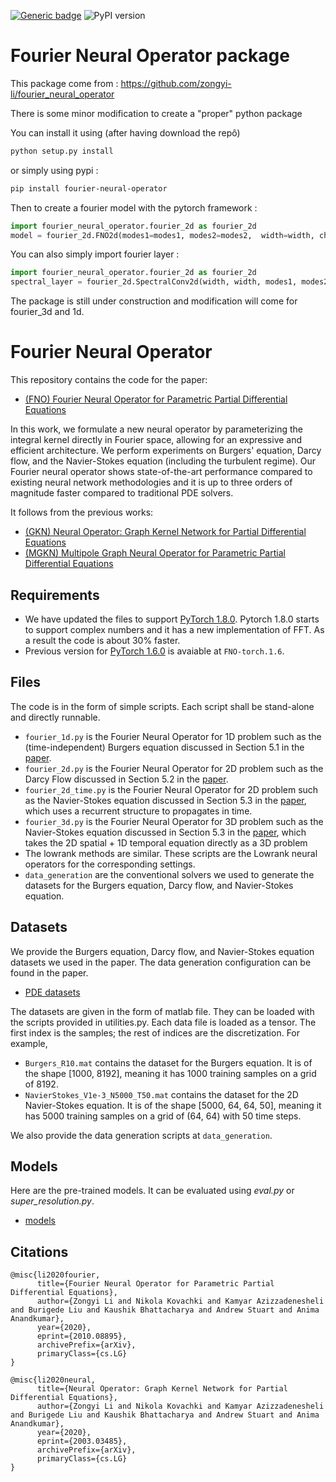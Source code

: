 [![Generic badge](https://img.shields.io/badge/License-MIT-<COLOR>.svg)](https://shields.io/)
![PyPI version](https://badge.fury.io/py/fourier-neural-operator.svg)



# Fourier Neural Operator package

This package come from : https://github.com/zongyi-li/fourier_neural_operator

There is some minor modification to create a "proper" python package

You can install it using (after having download the repô)

```bash
python setup.py install
```

or simply using pypi :

```bash
pip install fourier-neural-operator
```

Then to create a fourier model with the pytorch framework :


```python
import fourier_neural_operator.fourier_2d as fourier_2d 
model = fourier_2d.FNO2d(modes1=modes1, modes2=modes2,  width=width, channel_input=3, output_channel=3)
```

You can also simply import fourier layer : 


```python
import fourier_neural_operator.fourier_2d as fourier_2d 
spectral_layer = fourier_2d.SpectralConv2d(width, width, modes1, modes2)
```

The package is still under construction and modification will come for fourier_3d and 1d.


# Fourier Neural Operator

This repository contains the code for the paper:
- [(FNO) Fourier Neural Operator for Parametric Partial Differential Equations](https://arxiv.org/abs/2010.08895)

In this work, we formulate a new neural operator by parameterizing the integral kernel directly in Fourier space, allowing for an expressive and efficient architecture. 
We perform experiments on Burgers' equation, Darcy flow, and the Navier-Stokes equation (including the turbulent regime). 
Our Fourier neural operator shows state-of-the-art performance compared to existing neural network methodologies and it is up to three orders of magnitude faster compared to traditional PDE solvers.

It follows from the previous works:
- [(GKN) Neural Operator: Graph Kernel Network for Partial Differential Equations](https://arxiv.org/abs/2003.03485)
- [(MGKN) Multipole Graph Neural Operator for Parametric Partial Differential Equations](https://arxiv.org/abs/2006.09535)


## Requirements
- We have updated the files to support [PyTorch 1.8.0](https://pytorch.org/). 
Pytorch 1.8.0 starts to support complex numbers and it has a new implementation of FFT. 
As a result the code is about 30% faster.
- Previous version for [PyTorch 1.6.0](https://pytorch.org/) is avaiable at `FNO-torch.1.6`.

## Files
The code is in the form of simple scripts. Each script shall be stand-alone and directly runnable.

- `fourier_1d.py` is the Fourier Neural Operator for 1D problem such as the (time-independent) Burgers equation discussed in Section 5.1 in the [paper](https://arxiv.org/pdf/2010.08895.pdf).
- `fourier_2d.py` is the Fourier Neural Operator for 2D problem such as the Darcy Flow discussed in Section 5.2 in the [paper](https://arxiv.org/pdf/2010.08895.pdf).
- `fourier_2d_time.py` is the Fourier Neural Operator for 2D problem such as the Navier-Stokes equation discussed in Section 5.3 in the [paper](https://arxiv.org/pdf/2010.08895.pdf), which uses a recurrent structure to propagates in time.
- `fourier_3d.py` is the Fourier Neural Operator for 3D problem such as the Navier-Stokes equation discussed in Section 5.3 in the [paper](https://arxiv.org/pdf/2010.08895.pdf), which takes the 2D spatial + 1D temporal equation directly as a 3D problem
- The lowrank methods are similar. These scripts are the Lowrank neural operators for the corresponding settings.
- `data_generation` are the conventional solvers we used to generate the datasets for the Burgers equation, Darcy flow, and Navier-Stokes equation.

## Datasets
We provide the Burgers equation, Darcy flow, and Navier-Stokes equation datasets we used in the paper. 
The data generation configuration can be found in the paper.
- [PDE datasets](https://drive.google.com/drive/folders/1UnbQh2WWc6knEHbLn-ZaXrKUZhp7pjt-?usp=sharing)

The datasets are given in the form of matlab file. They can be loaded with the scripts provided in utilities.py. 
Each data file is loaded as a tensor. The first index is the samples; the rest of indices are the discretization.
For example, 
- `Burgers_R10.mat` contains the dataset for the Burgers equation. It is of the shape [1000, 8192], 
meaning it has 1000 training samples on a grid of 8192.
- `NavierStokes_V1e-3_N5000_T50.mat` contains the dataset for the 2D Navier-Stokes equation. It is of the shape [5000, 64, 64, 50], 
meaning it has 5000 training samples on a grid of (64, 64) with 50 time steps.

We also provide the data generation scripts at `data_generation`.

## Models
Here are the pre-trained models. It can be evaluated using _eval.py_ or _super_resolution.py_.
- [models](https://drive.google.com/drive/folders/1swLA6yKR1f3PKdYSKhLqK4zfNjS9pt_U?usp=sharing)

## Citations

```
@misc{li2020fourier,
      title={Fourier Neural Operator for Parametric Partial Differential Equations}, 
      author={Zongyi Li and Nikola Kovachki and Kamyar Azizzadenesheli and Burigede Liu and Kaushik Bhattacharya and Andrew Stuart and Anima Anandkumar},
      year={2020},
      eprint={2010.08895},
      archivePrefix={arXiv},
      primaryClass={cs.LG}
}

@misc{li2020neural,
      title={Neural Operator: Graph Kernel Network for Partial Differential Equations}, 
      author={Zongyi Li and Nikola Kovachki and Kamyar Azizzadenesheli and Burigede Liu and Kaushik Bhattacharya and Andrew Stuart and Anima Anandkumar},
      year={2020},
      eprint={2003.03485},
      archivePrefix={arXiv},
      primaryClass={cs.LG}
}
```
